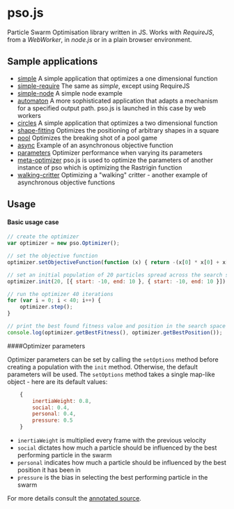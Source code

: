 pso.js
======

Particle Swarm Optimisation library written in JS. Works with *RequireJS*, from a *WebWorker*, in *node.js* or in a plain browser environment.

Sample applications
-------------------

+ [simple](http://adrianton3.github.io/pso.js/examples/simple/simple.html) A simple application that optimizes a one dimensional function
+ [simple-require](http://adrianton3.github.io/pso.js/examples/simple_require/simple_require.html) The same as *simple*, except using RequireJS
+ [simple-node](http://adrianton3.github.io/pso.js/examples/node/node.js) A simple node example
+ [automaton](http://adrianton3.github.io/pso.js/examples/automaton/automaton.html) A more sophisticated application that adapts a mechanism for a specified output path.
pso.js is launched in this case by web workers
+ [circles](http://adrianton3.github.io/pso.js/examples/circles/circles.html) A simple application that optimizes a two dimensional function
+ [shape-fitting](http://adrianton3.github.io/pso.js/examples/shape-fitting/shape-fitting.html) Optimizes the positioning of arbitrary shapes in a square
+ [pool](http://adrianton3.github.io/pso.js/examples/pool/pool.html) Optimizes the breaking shot of a pool game
+ [async](http://adrianton3.github.io/pso.js/examples/async/async.html) Example of an asynchronous objective function
+ [parameters](http://adrianton3.github.io/pso.js/examples/parameters/parameters.html) Optimizer performance when varying its parameters
+ [meta-optimizer](http://adrianton3.github.io/pso.js/examples/meta/meta.html) pso.js is used to optimize the parameters of another instance of pso which is optimizing the Rastrigin function
+ [walking-critter](http://adrianton3.github.io/pso.js/examples/walker/walker.html) Optimizing a "walking" critter - another example of asynchronous objective functions

Usage
-----

#### Basic usage case

```javascript
// create the optimizer
var optimizer = new pso.Optimizer();

// set the objective function
optimizer.setObjectiveFunction(function (x) { return -(x[0] * x[0] + x[1] * x[1]); });

// set an initial population of 20 particles spread across the search space *[-10, 10] x [-10, 10]*
optimizer.init(20, [{ start: -10, end: 10 }, { start: -10, end: 10 }]);

// run the optimizer 40 iterations
for (var i = 0; i < 40; i++) {
    optimizer.step();
}

// print the best found fitness value and position in the search space
console.log(optimizer.getBestFitness(), optimizer.getBestPosition());
```

####Optimizer parameters

Optimizer parameters can be set by calling the `setOptions` method before creating a population with the `init` method. Otherwise, the default parameters will be used.
The `setOptions` method takes a single map-like object - here are its default values:

```javascript
	{
		inertiaWeight: 0.8,
		social: 0.4,
		personal: 0.4,
		pressure: 0.5
	}
```

+ `inertiaWeight` is multiplied every frame with the previous velocity
+ `social` dictates how much a particle should be influenced by the best performing particle in the swarm
+ `personal` indicates how much a particle should be influenced by the best position it has been in
+ `pressure` is the bias in selecting the best performing particle in the swarm

For more details consult the [annotated source](http://adrianton3.github.io/pso.js/docs/pso.html).